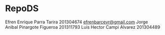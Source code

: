 # RepoDS
Efren Enrique Parra Tarira
201304674
efrenbarcevr@gmail.com
Jorge Anibal Pinargote Figueroa
201311793
Luis Hector Campi Alvarez
201304489
